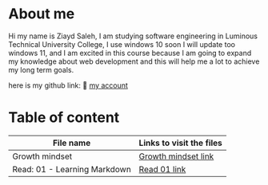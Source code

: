 # About me 

Hi my name is Ziayd Saleh, I am studying software engineering in Luminous Technical University College, I use windows 10 soon I will update too windows 11, and I am excited in this course because I am going to expand my knowledge about web development and this will help me a lot to achieve my long term goals.

here is my github link: 💙
[my account](https://github.com/Ziyadhs?tab=repositories)
# Table of content

| File name | Links to visit the files |
| --- | ----------- |
| Growth mindset | [Growth mindset link](https://ziyadhs.github.io/Read-Notes-/growth%20mindset) |
| Read: 01 - Learning Markdown | [Read 01 link](https://ziyadhs.github.io/Read-Notes-/Read:%2001%20-%20Learning%20Markdown) |